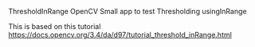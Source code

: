 ThresholdInRange OpenCV
Small app to test Thresholding usingInRange

This is based on this tutorial https://docs.opencv.org/3.4/da/d97/tutorial_threshold_inRange.html

